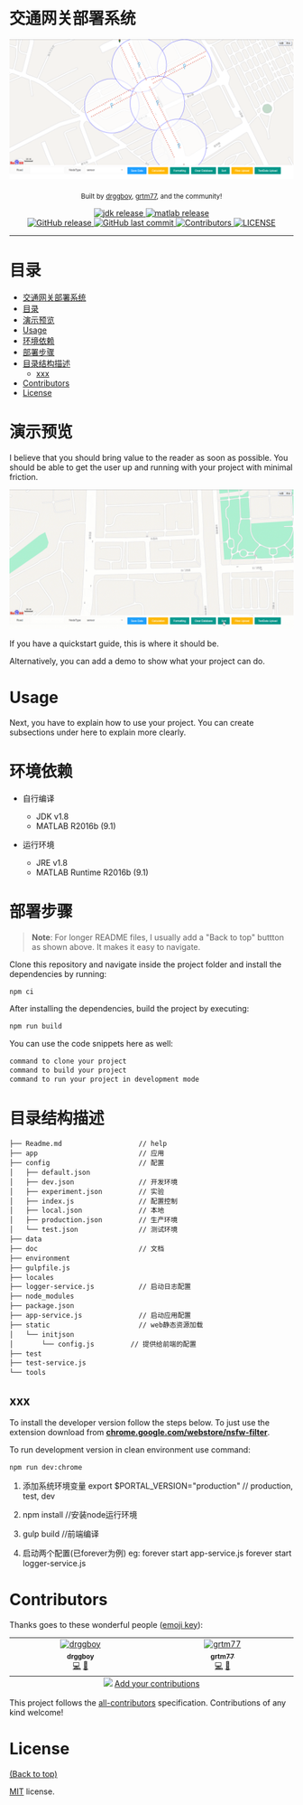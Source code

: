 # 交通网关部署系统
<!-- Add banner here -->
![Banner](./images/1.png)

<p align="center">
  <sub>
    Built by
    <a href="https://github.com/drggboy">drggboy</a>,
    <a href="https://github.com/grtm77">grtm77</a>,
    and the community!
  </sub>
</p>

<p align="center">
  <a href="" target="_blank">
    <img alt="jdk release" src="https://img.shields.io/badge/jdk-1.8-blue">
  </a>
  <a href="" target="_blank">
    <img alt="matlab release" src="https://img.shields.io/badge/matlab-R2016b-blue">
  </a>
  </br>
  <a href="https://github.com/grtm77/mytest_v2/releases" target="_blank">
    <img alt="GitHub release" src="https://img.shields.io/github/v/release/grtm77/mytest_v2?include_prereleases&style=flat-square">
  </a>
  
  <a href="https://github.com/grtm77/mytest_v2/commits/master" target="_blank">
    <img src="https://img.shields.io/github/last-commit/grtm77/mytest_v2?style=flat-square" alt="GitHub last commit">
  </a>

  <!-- <a href="https://github.com/drggboy/mytest_v2/issues" target="_blank">
    <img src="https://img.shields.io/github/issues/drggboy/mytest_v2?style=flat-square&color=red" alt="GitHub issues">
  </a> -->

  <!-- <a href="https://github.com/drggboy/mytest_v2/pulls" target="_blank">
    <img src="https://img.shields.io/github/issues-pr/drggboy/mytest_v2?style=flat-square&color=blue" alt="GitHub pull requests">
  </a> -->

  <a href="https://github.com/grtm77/mytest_v2/graphs/contributors" target="_blank">
    <img alt="Contributors" src="https://img.shields.io/badge/all_contributors-2-orange.svg?style=flat-square">
  </a>


  <a href="https://github.com/grtm77/mytest_v2/blob/master/LICENSE" target="_blank">
    <img alt="LICENSE" src="https://img.shields.io/github/license/grtm77/mytest_v2?style=flat-square&color=yellow">
  <a/>
</p>
<hr>

<!-- Remove this note if you plan to copy this README -->


# 目录
- [交通网关部署系统](#交通网关部署系统)
- [目录](#目录)
- [演示预览](#演示预览)
- [Usage](#usage)
- [环境依赖](#环境依赖)
- [部署步骤](#部署步骤)
- [目录结构描述](#目录结构描述)
  - [xxx](#xxx)
- [Contributors](#contributors)
- [License](#license)

# 演示预览

<!-- Add a demo for your project -->

I believe that you should bring value to the reader as soon as possible. You should be able to get the user up and running with your project with minimal friction.

![Banner](./images/test.gif)

If you have a quickstart guide, this is where it should be.

Alternatively, you can add a demo to show what your project can do.

# Usage
Next, you have to explain how to use your project. You can create subsections under here to explain more clearly.


# 环境依赖
* 自行编译
  * JDK v1.8
  * MATLAB R2016b (9.1)

* 运行环境
  * JRE v1.8
  * MATLAB Runtime R2016b (9.1)



# 部署步骤

> **Note**: For longer README files, I usually add a "Back to top" buttton as shown above. It makes it easy to navigate.

Clone this repository and navigate inside the project folder and install the dependencies by running:

```sh
npm ci
```

After installing the dependencies, build the project by executing:

```sh
npm run build
```

You can use the code snippets here as well:

```shell
command to clone your project
command to build your project
command to run your project in development mode
```
# 目录结构描述
```sh
├── Readme.md                   // help
├── app                         // 应用
├── config                      // 配置
│   ├── default.json
│   ├── dev.json                // 开发环境
│   ├── experiment.json         // 实验
│   ├── index.js                // 配置控制
│   ├── local.json              // 本地
│   ├── production.json         // 生产环境
│   └── test.json               // 测试环境
├── data
├── doc                         // 文档
├── environment
├── gulpfile.js
├── locales
├── logger-service.js           // 启动日志配置
├── node_modules
├── package.json
├── app-service.js              // 启动应用配置
├── static                      // web静态资源加载
│   └── initjson
│       └── config.js         // 提供给前端的配置
├── test
├── test-service.js
└── tools
```
## xxx

To install the developer version follow the steps below. To just use the extension download from [**chrome.google.com/webstore/nsfw-filter**](https://chrome.google.com/webstore/detail/nsfw-filter/kmgagnlkckiamnenbpigfaljmanlbbhh).

To run development version in clean environment use command:

```sh
npm run dev:chrome
```

1. 添加系统环境变量
    export $PORTAL_VERSION="production" // production, test, dev


2. npm install  //安装node运行环境

3. gulp build   //前端编译

4. 启动两个配置(已forever为例)
    eg: forever start app-service.js
        forever start logger-service.js

# Contributors

Thanks goes to these wonderful people ([emoji key](https://allcontributors.org/docs/en/emoji-key)):

<!-- ALL-CONTRIBUTORS-LIST:START - Do not remove or modify this section -->
<!-- prettier-ignore-start -->
<!-- markdownlint-disable -->
<table>
  <tbody>
    <tr>
      <td align="center" valign="top" width="14.28%"><a href="https://github.com/drggboy"><img src="https://avatars.githubusercontent.com/u/47265146?v=4?s=100" width="100px;" alt="drggboy"/><br /><sub><b>drggboy</b></sub></a><br /><a href="https://github.com/grtm77/mytest_v2/commits?author=drggboy" title="Code">💻</a> <a href="https://github.com/grtm77/mytest_v2/commits?author=drggboy" title="Documentation">📖</a></td>
      <td align="center" valign="top" width="14.28%"><a href="https://github.com/grtm77"><img src="https://avatars.githubusercontent.com/u/50659884?v=4?s=100" width="100px;" alt="grtm77"/><br /><sub><b>grtm77</b></sub></a><br /><a href="https://github.com/grtm77/mytest_v2/commits?author=grtm77" title="Code">💻</a> <a href="https://github.com/grtm77/mytest_v2/commits?author=grtm77" title="Documentation">📖</a></td>
    </tr>
  </tbody>
  <tfoot>
    <tr>
      <td align="center" size="13px" colspan="7">
        <img src="https://raw.githubusercontent.com/all-contributors/all-contributors-cli/1b8533af435da9854653492b1327a23a4dbd0a10/assets/logo-small.svg">
          <a href="https://all-contributors.js.org/docs/en/bot/usage">Add your contributions</a>
        </img>
      </td>
    </tr>
  </tfoot>
</table>

<!-- markdownlint-restore -->
<!-- prettier-ignore-end -->

<!-- ALL-CONTRIBUTORS-LIST:END -->

This project follows the [all-contributors](https://github.com/all-contributors/all-contributors) specification. Contributions of any kind welcome!


# License
[(Back to top)](#目录)

[MIT](./LICENSE) license.